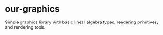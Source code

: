 # our-graphics
Simple graphics library with basic linear algebra types, rendering primitives, and rendering tools.
